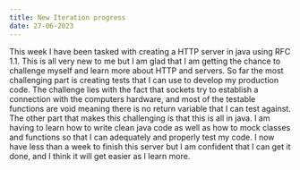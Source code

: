 ```yaml
---
title: New Iteration progress
date: 27-06-2023
---
```


This week I have been tasked with creating a HTTP server in java using RFC 1.1. This is all very new to me but I am glad that I am getting the chance to challenge myself and learn more about HTTP and servers. So far the most challenging part is creating tests that I can use to develop my production code. The challenge lies with the fact that sockets try to establish a connection with the computers hardware, and most of the testable functions are void meaning there is no return variable that I can test against. The other part that makes this challenging is that this is all in java. I am having to learn how to write clean java code as well as how to mock classes and functions so that I can adequately and properly test my code. I now have less than a week to finish this server but I am confident that I can get it done, and I think it will get easier as I learn more.
